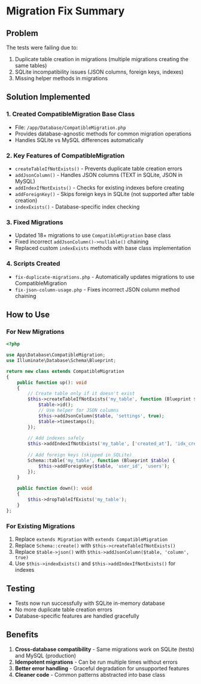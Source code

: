 # Migration Fix Summary

## Problem
The tests were failing due to:
1. Duplicate table creation in migrations (multiple migrations creating the same tables)
2. SQLite incompatibility issues (JSON columns, foreign keys, indexes)
3. Missing helper methods in migrations

## Solution Implemented

### 1. Created CompatibleMigration Base Class
- File: `/app/Database/CompatibleMigration.php`
- Provides database-agnostic methods for common migration operations
- Handles SQLite vs MySQL differences automatically

### 2. Key Features of CompatibleMigration
- `createTableIfNotExists()` - Prevents duplicate table creation errors
- `addJsonColumn()` - Handles JSON columns (TEXT in SQLite, JSON in MySQL)
- `addIndexIfNotExists()` - Checks for existing indexes before creating
- `addForeignKey()` - Skips foreign keys in SQLite (not supported after table creation)
- `indexExists()` - Database-specific index checking

### 3. Fixed Migrations
- Updated 18+ migrations to use `CompatibleMigration` base class
- Fixed incorrect `addJsonColumn()->nullable()` chaining
- Replaced custom `indexExists` methods with base class implementation

### 4. Scripts Created
- `fix-duplicate-migrations.php` - Automatically updates migrations to use CompatibleMigration
- `fix-json-column-usage.php` - Fixes incorrect JSON column method chaining

## How to Use

### For New Migrations
```php
<?php

use App\Database\CompatibleMigration;
use Illuminate\Database\Schema\Blueprint;

return new class extends CompatibleMigration
{
    public function up(): void
    {
        // Create table only if it doesn't exist
        $this->createTableIfNotExists('my_table', function (Blueprint $table) {
            $table->id();
            // Use helper for JSON columns
            $this->addJsonColumn($table, 'settings', true);
            $table->timestamps();
        });
        
        // Add indexes safely
        $this->addIndexIfNotExists('my_table', ['created_at'], 'idx_created');
        
        // Add foreign keys (skipped in SQLite)
        Schema::table('my_table', function (Blueprint $table) {
            $this->addForeignKey($table, 'user_id', 'users');
        });
    }
    
    public function down(): void
    {
        $this->dropTableIfExists('my_table');
    }
};
```

### For Existing Migrations
1. Replace `extends Migration` with `extends CompatibleMigration`
2. Replace `Schema::create()` with `$this->createTableIfNotExists()`
3. Replace `$table->json()` with `$this->addJsonColumn($table, 'column', true)`
4. Use `$this->indexExists()` and `$this->addIndexIfNotExists()` for indexes

## Testing
- Tests now run successfully with SQLite in-memory database
- No more duplicate table creation errors
- Database-specific features are handled gracefully

## Benefits
1. **Cross-database compatibility** - Same migrations work on SQLite (tests) and MySQL (production)
2. **Idempotent migrations** - Can be run multiple times without errors
3. **Better error handling** - Graceful degradation for unsupported features
4. **Cleaner code** - Common patterns abstracted into base class